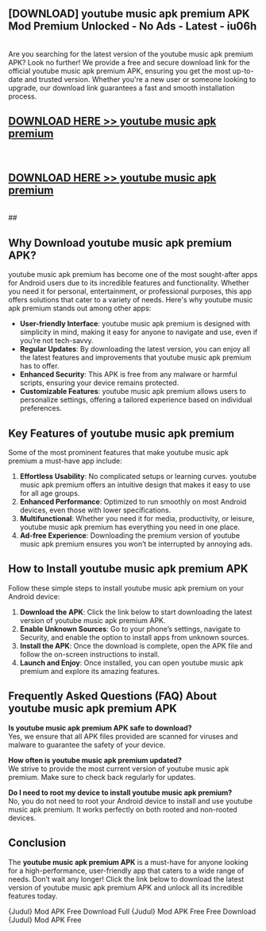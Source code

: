 ## [DOWNLOAD] youtube music apk premium APK Mod  Premium Unlocked - No Ads - Latest - iu06h <br>
<br>
Are you searching for the latest version of the youtube music apk premium APK? Look no further! We provide a free and secure download link for the official youtube music apk premium APK, ensuring you get the most up-to-date and trusted version. Whether you're a new user or someone looking to upgrade, our download link guarantees a fast and smooth installation process.


## [DOWNLOAD HERE >> youtube music apk premium](http://leaked.freeplayer.one?title=youtube_music_apk_premium&ref=06)
  <br>

## [DOWNLOAD HERE >> youtube music apk premium](http://leaked.freeplayer.one?title=youtube_music_apk_premium&ref=06)
  <br>
  ##



## Why Download youtube music apk premium APK?

youtube music apk premium has become one of the most sought-after apps for Android users due to its incredible features and functionality. Whether you need it for personal, entertainment, or professional purposes, this app offers solutions that cater to a variety of needs. Here's why youtube music apk premium stands out among other apps:

- **User-friendly Interface**: youtube music apk premium is designed with simplicity in mind, making it easy for anyone to navigate and use, even if you’re not tech-savvy.
- **Regular Updates**: By downloading the latest version, you can enjoy all the latest features and improvements that youtube music apk premium has to offer.
- **Enhanced Security**: This APK is free from any malware or harmful scripts, ensuring your device remains protected.
- **Customizable Features**: youtube music apk premium allows users to personalize settings, offering a tailored experience based on individual preferences.

## Key Features of youtube music apk premium

Some of the most prominent features that make youtube music apk premium a must-have app include:

1. **Effortless Usability**: No complicated setups or learning curves. youtube music apk premium offers an intuitive design that makes it easy to use for all age groups.
2. **Enhanced Performance**: Optimized to run smoothly on most Android devices, even those with lower specifications.
3. **Multifunctional**: Whether you need it for media, productivity, or leisure, youtube music apk premium has everything you need in one place.
4. **Ad-free Experience**: Downloading the premium version of youtube music apk premium ensures you won’t be interrupted by annoying ads.

## How to Install youtube music apk premium APK

Follow these simple steps to install youtube music apk premium on your Android device:

1. **Download the APK**: Click the link below to start downloading the latest version of youtube music apk premium APK.
2. **Enable Unknown Sources**: Go to your phone’s settings, navigate to Security, and enable the option to install apps from unknown sources.
3. **Install the APK**: Once the download is complete, open the APK file and follow the on-screen instructions to install.
4. **Launch and Enjoy**: Once installed, you can open youtube music apk premium and explore its amazing features.

## Frequently Asked Questions (FAQ) About youtube music apk premium APK

**Is youtube music apk premium APK safe to download?**  
Yes, we ensure that all APK files provided are scanned for viruses and malware to guarantee the safety of your device.

**How often is youtube music apk premium updated?**  
We strive to provide the most current version of youtube music apk premium. Make sure to check back regularly for updates.

**Do I need to root my device to install youtube music apk premium?**  
No, you do not need to root your Android device to install and use youtube music apk premium. It works perfectly on both rooted and non-rooted devices.

## Conclusion

The **youtube music apk premium APK** is a must-have for anyone looking for a high-performance, user-friendly app that caters to a wide range of needs. Don’t wait any longer! Click the link below to download the latest version of youtube music apk premium APK and unlock all its incredible features today.

{Judul} Mod APK Free
Download Full {Judul} Mod APK Free
Free Download {Judul} Mod APK Free

